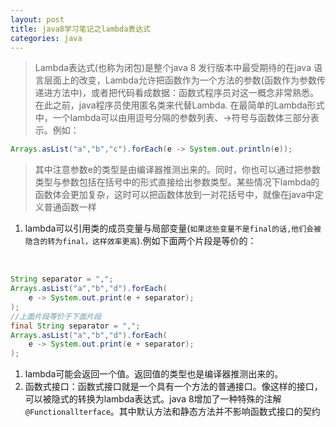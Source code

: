 ```yaml
---
layout: post
title: java8学习笔记之lambda表达式
categories: java
---
```

>Lambda表达式(也称为闭包)是整个java 8 发行版本中最受期待的在java 语言层面上的改变，Lambda允许把函数作为一个方法的参数(函数作为参数传递进方法中)，或者把代码看成数据：函数式程序员对这一概念非常熟悉。在此之前，java程序员使用匿名类来代替Lambda.
>在最简单的Lambda形式中，一个lambda可以由用逗号分隔的参数列表、->符号与函数体三部分表示。例如：

```java
Arrays.asList("a","b","c").forEach(e -> System.out.println(e));
```
>其中注意参数e的类型是由编译器推测出来的。同时，你也可以通过把参数类型与参数包括在括号中的形式直接给出参数类型。某些情况下lambda的函数体会更加复杂，这时可以把函数体放到一对花括号中，就像在java中定义普通函数一样

1. lambda可以引用类的成员变量与局部变量(`如果这些变量不是final的话,他们会被隐含的转为final，这样效率更高`).例如下面两个片段是等价的：

   ​
```java
String separator = ",";
Arrays.asList("a","b","d").forEach(
	e -> System.out.print(e + separator);
);
//上面片段等价于下面片段
final String separator = ",";
Arrays.asList("a","b","d").forEach(
	e -> System.out.print(e + separator);
);
```



1. lambda可能会返回一个值。返回值的类型也是编译器推测出来的。
2. 函数式接口：函数式接口就是一个具有一个方法的普通接口。像这样的接口，可以被隐式的转换为lambda表达式。java 8增加了一种特殊的注解`@Functionallterface`。其中默认方法和静态方法并不影响函数式接口的契约